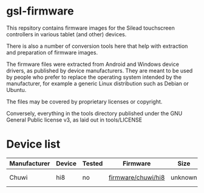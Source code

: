 gsl-firmware
============

This repsitory contains firmware images for the Silead
touchscreen controllers in various tablet (and other) devices.

There is also a number of conversion tools here that help with
extraction and preparation of firmware images.

The firmware files were extracted from Android and Windows device
drivers, as published by device manufacturers. They are meant
to be used by people who prefer to replace the operating system
intended by the manufacturer, for example a generic Linux
distribution such as Debian or Ubuntu.

The files may be covered by proprietary licenses or copyright.

Conversely, everything in the tools directory published under
the GNU General Public license v3, as laid out in tools/LICENSE


Device list
===========

| Manufacturer  | Device                          | Tested  | Firmware                                                       | Size    | Multitouch      | Comment            |
|---------------|---------------------------------|---------|----------------------------------------------------------------|---------|-----------------|--------------------|
| Chuwi         | hi8                             |  no     | [firmware/chuwi/hi8](firmware/chuwi/hi8)                       | unknown | yes (10 points) |                    |

